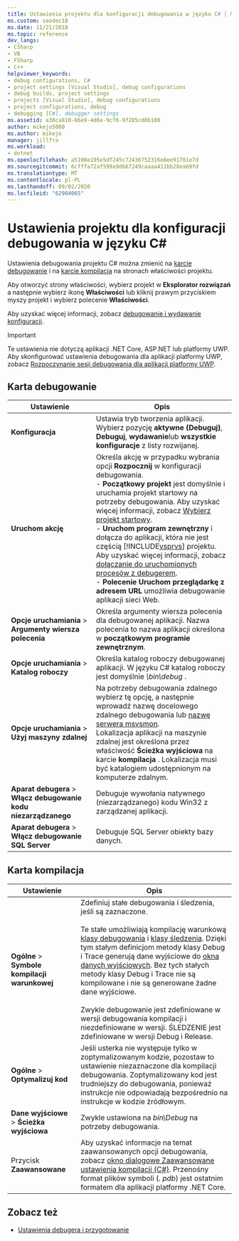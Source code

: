 ```yaml
---
title: Ustawienia projektu dla konfiguracji debugowania w języku C# | Microsoft Docs
ms.custom: seodec18
ms.date: 11/21/2018
ms.topic: reference
dev_langs:
- CSharp
- VB
- FSharp
- C++
helpviewer_keywords:
- debug configurations, C#
- project settings [Visual Studio], debug configurations
- debug builds, project settings
- projects [Visual Studio], debug configurations
- project configurations, debug
- debugging [C#], debugger settings
ms.assetid: e30ca810-66e9-4d6e-9cf6-9f285cd0b100
author: mikejo5000
ms.author: mikejo
manager: jillfra
ms.workload:
- dotnet
ms.openlocfilehash: a5108e195e5df245c72436752316e8ee91781e7d
ms.sourcegitcommit: 6cfffa72af599a9d667249caaaa411bb28ea69fd
ms.translationtype: MT
ms.contentlocale: pl-PL
ms.lasthandoff: 09/02/2020
ms.locfileid: "62904065"
---
```

# <a name="project-settings-for--c-debug-configurations"></a>Ustawienia projektu dla konfiguracji debugowania w języku C#

Ustawienia debugowania projektu C# można zmienić na [karcie debugowanie](#debug-tab) i na [karcie kompilacja](#build-tab) na stronach właściwości projektu.

Aby otworzyć strony właściwości, wybierz projekt w **Eksplorator rozwiązań** a następnie wybierz ikonę **Właściwości** lub kliknij prawym przyciskiem myszy projekt i wybierz polecenie **Właściwości**.

Aby uzyskać więcej informacji, zobacz [debugowanie i wydawanie konfiguracji](how-to-set-debug-and-release-configurations.md).

>[!IMPORTANT]
>Te ustawienia nie dotyczą aplikacji .NET Core, ASP.NET lub platformy UWP. Aby skonfigurować ustawienia debugowania dla aplikacji platformy UWP, zobacz [Rozpoczynanie sesji debugowania dla aplikacji platformy UWP](start-a-debugging-session-for-a-store-app-in-visual-studio-vb-csharp-cpp-and-xaml.md).

## <a name="debug-tab"></a>Karta debugowanie

|Ustawienie|Opis|
|-------------------------------------| - |
| **Konfiguracja** | Ustawia tryb tworzenia aplikacji. Wybierz pozycję **aktywne (Debuguj)**, **Debuguj**, **wydawanie**lub **wszystkie konfiguracje** z listy rozwijanej. |
| **Uruchom akcję** | Określa akcję w przypadku wybrania opcji **Rozpocznij** w konfiguracji debugowania.<br />- **Początkowy projekt** jest domyślnie i uruchamia projekt startowy na potrzeby debugowania. Aby uzyskać więcej informacji, zobacz [Wybierz projekt startowy](/previous-versions/visualstudio/visual-studio-2010/0s590bew(v=vs.100)).<br />- **Uruchom program zewnętrzny** i dołącza do aplikacji, która nie jest częścią [!INCLUDE[vsprvs](../code-quality/includes/vsprvs_md.md)] projektu. Aby uzyskać więcej informacji, zobacz [dołączanie do uruchomionych procesów z debugerem](attach-to-running-processes-with-the-visual-studio-debugger.md).<br />- **Polecenie Uruchom przeglądarkę z adresem URL** umożliwia debugowanie aplikacji sieci Web. |
| **Opcje uruchamiania**  >  **Argumenty wiersza polecenia** | Określa argumenty wiersza polecenia dla debugowanej aplikacji. Nazwa polecenia to nazwa aplikacji określona w **początkowym programie zewnętrznym**. |
| **Opcje uruchamiania**  >  **Katalog roboczy** | Określa katalog roboczy debugowanej aplikacji. W języku C# katalog roboczy jest domyślnie *\bin\debug* .
| **Opcje uruchamiania**  >  **Użyj maszyny zdalnej**|Na potrzeby debugowania zdalnego wybierz tę opcję, a następnie wprowadź nazwę docelowego zdalnego debugowania lub [nazwę serwera msvsmon](../debugger/remote-debugging.md). <br />Lokalizacja aplikacji na maszynie zdalnej jest określona przez właściwość **Ścieżka wyjściowa** na karcie **kompilacja** . Lokalizacja musi być katalogiem udostępnionym na komputerze zdalnym.
| **Aparat debugera**  >  **Włącz debugowanie kodu niezarządzanego** | Debuguje wywołania natywnego (niezarządzanego) kodu Win32 z zarządzanej aplikacji. |
| **Aparat debugera**  >  **Włącz debugowanie SQL Server** | Debuguje SQL Server obiekty bazy danych. |

## <a name="build-tab"></a>Karta kompilacja

|Ustawienie|Opis|
|-------------|-----------------|
|**Ogólne**  >  **Symbole kompilacji warunkowej**|Zdefiniuj stałe debugowania i śledzenia, jeśli są zaznaczone.<br /><br /> Te stałe umożliwiają kompilację warunkową [klasy debugowania](/dotnet/api/system.diagnostics.debug) i [klasy śledzenia](/dotnet/api/system.diagnostics.trace). Dzięki tym stałym definicjom metody klasy Debug i Trace generują dane wyjściowe do [okna danych wyjściowych](../ide/reference/output-window.md). Bez tych stałych metody klasy Debug i Trace nie są kompilowane i nie są generowane żadne dane wyjściowe.<br /><br />Zwykle debugowanie jest zdefiniowane w wersji debugowania kompilacji i niezdefiniowane w wersji. ŚLEDZENIE jest zdefiniowane w wersji Debug i Release.|
|**Ogólne**  >  **Optymalizuj kod**|Jeśli usterka nie występuje tylko w zoptymalizowanym kodzie, pozostaw to ustawienie niezaznaczone dla kompilacji debugowania. Zoptymalizowany kod jest trudniejszy do debugowania, ponieważ instrukcje nie odpowiadają bezpośrednio na instrukcje w kodzie źródłowym.|
|**Dane wyjściowe**  >  **Ścieżka wyjściowa**|Zwykle ustawiona na *bin\Debug* na potrzeby debugowania.|
|Przycisk **Zaawansowane**|Aby uzyskać informacje na temat zaawansowanych opcji debugowania, zobacz [okno dialogowe Zaawansowane ustawienia kompilacji (C#)](../ide/reference/advanced-build-settings-dialog-box-csharp.md). Przenośny format plików symboli (*. pdb*) jest ostatnim formatem dla aplikacji platformy .NET Core.

## <a name="see-also"></a>Zobacz też
- [Ustawienia debugera i przygotowanie](../debugger/debugger-settings-and-preparation.md)